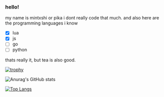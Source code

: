 ### hello!
my name is mintxshi or pika
i dont really code that much.
and also here are the programming languages i know
- [x] lua
- [x] js
- [ ] go
- [ ] python

thats really it, but tea is also good.

[![trophy](https://github-profile-trophy.vercel.app/?username=mintxshi&theme=onedark)](https://github.com/ryo-ma/github-profile-trophy)

![Anurag's GitHub stats](https://github-readme-stats.vercel.app/api?username=mintxshi&show_icons=true&theme=tokyonight)

[![Top Langs](https://github-readme-stats.vercel.app/api/top-langs/?username=anuraghazra&layout=compact)](https://github.com/anuraghazra/github-readme-stats)
